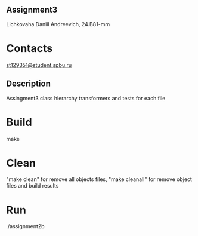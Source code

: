## Assignment3

Lichkovaha Daniil Andreevich, 24.B81-mm

# Contacts
st129351@student.spbu.ru

## Description
Assingment3
class hierarchy transformers and tests for each file

# Build

make

# Clean
"make clean" for remove all objects files, "make cleanall" for remove object files and build results

# Run
./assignment2b